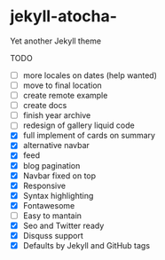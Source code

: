 # jekyll-atocha-
Yet another Jekyll theme 


TODO

- [ ] more locales on dates (help wanted)
- [ ] move to final location 
- [ ] create remote example
- [ ] create docs
- [ ] finish year archive
- [ ] redesign of gallery liquid code
- [x] full implement of cards on summary
- [x] alternative navbar
- [x] feed
- [x] blog pagination
- [x] Navbar fixed on top
- [x] Responsive
- [x] Syntax highlighting 
- [x] Fontawesome
- [ ] Easy to mantain
- [x] Seo and Twitter ready
- [x] Disquss support
- [x] Defaults by Jekyll and GitHub tags
